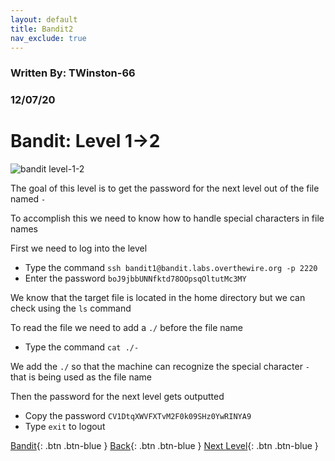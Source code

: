 ```yaml
---
layout: default
title: Bandit2
nav_exclude: true
---
```


### Written By: TWinston-66 
### 12/07/20
# Bandit: Level 1&rarr;2

![bandit level-1-2](https://i.imgur.com/Dz8iX06.png)

The goal of this level is to get the password for the next level out of the file named `-`

To accomplish this we need to know how to handle special characters in file names 

First we need to log into the level 

- Type the command `ssh bandit1@bandit.labs.overthewire.org -p 2220`
- Enter the password `boJ9jbbUNNfktd78OOpsqOltutMc3MY`

We know that the target file is located in the home directory but we can check using the `ls` command 

To read the file we need to add a `./` before the file name 

- Type the command `cat ./-` 

We add the `./` so that the machine can recognize the special character `-` that is being used as the file name 

Then the password for the next level gets outputted

- Copy the password `CV1DtqXWVFXTvM2F0k09SHz0YwRINYA9`
- Type `exit` to logout


[Bandit](https://twinston-66.github.io/HackThePlanet/Wargames/OverTheWire/Bandit/){: .btn .btn-blue }
[Back](https://twinston-66.github.io/HackThePlanet/Wargames/OverTheWire/Bandit/Bandit1){: .btn .btn-blue }
[Next Level](https://twinston-66.github.io/HackThePlanet/Wargames/OverTheWire/Bandit/Bandit3/){: .btn .btn-blue }

